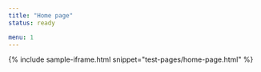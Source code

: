 ```yaml
---
title: "Home page"
status: ready

menu: 1
---
```


{% include sample-iframe.html snippet="test-pages/home-page.html" %}
